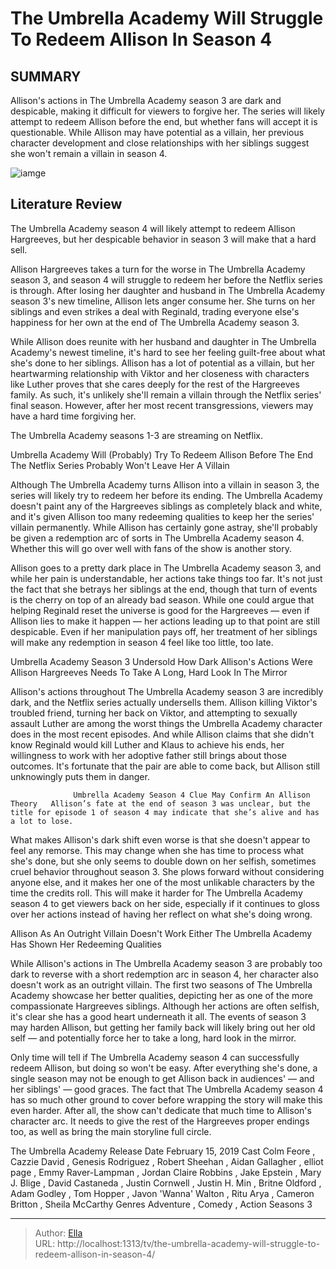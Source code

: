 # The Umbrella Academy Will Struggle To Redeem Allison In Season 4


## SUMMARY 



  Allison&#39;s actions in The Umbrella Academy season 3 are dark and despicable, making it difficult for viewers to forgive her.   The series will likely attempt to redeem Allison before the end, but whether fans will accept it is questionable.   While Allison may have potential as a villain, her previous character development and close relationships with her siblings suggest she won&#39;t remain a villain in season 4.  

![iamge](https://static1.srcdn.com/wordpress/wp-content/uploads/2023/12/allison-hargreeves-umbrella-academy.jpg)

## Literature Review
The Umbrella Academy season 4 will likely attempt to redeem Allison Hargreeves, but her despicable behavior in season 3 will make that a hard sell.




Allison Hargreeves takes a turn for the worse in The Umbrella Academy season 3, and season 4 will struggle to redeem her before the Netflix series is through. After losing her daughter and husband in The Umbrella Academy season 3&#39;s new timeline, Allison lets anger consume her. She turns on her siblings and even strikes a deal with Reginald, trading everyone else&#39;s happiness for her own at the end of The Umbrella Academy season 3.




While Allison does reunite with her husband and daughter in The Umbrella Academy&#39;s newest timeline, it&#39;s hard to see her feeling guilt-free about what she&#39;s done to her siblings. Allison has a lot of potential as a villain, but her heartwarming relationship with Viktor and her closeness with characters like Luther proves that she cares deeply for the rest of the Hargreeves family. As such, it&#39;s unlikely she&#39;ll remain a villain through the Netflix series&#39; final season. However, after her most recent transgressions, viewers may have a hard time forgiving her.



The Umbrella Academy seasons 1-3 are streaming on Netflix.





 Umbrella Academy Will (Probably) Try To Redeem Allison Before The End 
The Netflix Series Probably Won&#39;t Leave Her A Villain
          




Although The Umbrella Academy turns Allison into a villain in season 3, the series will likely try to redeem her before its ending. The Umbrella Academy doesn&#39;t paint any of the Hargreeves siblings as completely black and white, and it&#39;s given Allison too many redeeming qualities to keep her the series&#39; villain permanently. While Allison has certainly gone astray, she&#39;ll probably be given a redemption arc of sorts in The Umbrella Academy season 4. Whether this will go over well with fans of the show is another story.

Allison goes to a pretty dark place in The Umbrella Academy season 3, and while her pain is understandable, her actions take things too far. It&#39;s not just the fact that she betrays her siblings at the end, though that turn of events is the cherry on top of an already bad season. While one could argue that helping Reginald reset the universe is good for the Hargreeves — even if Allison lies to make it happen — her actions leading up to that point are still despicable. Even if her manipulation pays off, her treatment of her siblings will make any redemption in season 4 feel like too little, too late.






 Umbrella Academy Season 3 Undersold How Dark Allison&#39;s Actions Were 
Allison Hargreeves Needs To Take A Long, Hard Look In The Mirror
          

Allison&#39;s actions throughout The Umbrella Academy season 3 are incredibly dark, and the Netflix series actually undersells them. Allison killing Viktor&#39;s troubled friend, turning her back on Viktor, and attempting to sexually assault Luther are among the worst things the Umbrella Academy character does in the most recent episodes. And while Allison claims that she didn&#39;t know Reginald would kill Luther and Klaus to achieve his ends, her willingness to work with her adoptive father still brings about those outcomes. It&#39;s fortunate that the pair are able to come back, but Allison still unknowingly puts them in danger.

                  Umbrella Academy Season 4 Clue May Confirm An Allison Theory   Allison’s fate at the end of season 3 was unclear, but the title for episode 1 of season 4 may indicate that she’s alive and has a lot to lose.    




What makes Allison&#39;s dark shift even worse is that she doesn&#39;t appear to feel any remorse. This may change when she has time to process what she&#39;s done, but she only seems to double down on her selfish, sometimes cruel behavior throughout season 3. She plows forward without considering anyone else, and it makes her one of the most unlikable characters by the time the credits roll. This will make it harder for The Umbrella Academy season 4 to get viewers back on her side, especially if it continues to gloss over her actions instead of having her reflect on what she&#39;s doing wrong.



 Allison As An Outright Villain Doesn&#39;t Work Either 
The Umbrella Academy Has Shown Her Redeeming Qualities
         

While Allison&#39;s actions in The Umbrella Academy season 3 are probably too dark to reverse with a short redemption arc in season 4, her character also doesn&#39;t work as an outright villain. The first two seasons of The Umbrella Academy showcase her better qualities, depicting her as one of the more compassionate Hargreeves siblings. Although her actions are often selfish, it&#39;s clear she has a good heart underneath it all. The events of season 3 may harden Allison, but getting her family back will likely bring out her old self — and potentially force her to take a long, hard look in the mirror.




Only time will tell if The Umbrella Academy season 4 can successfully redeem Allison, but doing so won&#39;t be easy. After everything she&#39;s done, a single season may not be enough to get Allison back in audiences&#39; — and her siblings&#39; — good graces. The fact that The Umbrella Academy season 4 has so much other ground to cover before wrapping the story will make this even harder. After all, the show can&#39;t dedicate that much time to Allison&#39;s character arc. It needs to give the rest of the Hargreeves proper endings too, as well as bring the main storyline full circle.

  The Umbrella Academy   Release Date   February 15, 2019    Cast   Colm Feore , Cazzie David , Genesis Rodriguez , Robert Sheehan , Aidan Gallagher , elliot page , Emmy Raver-Lampman , Jordan Claire Robbins , Jake Epstein , Mary J. Blige , David Castaneda , Justin Cornwell , Justin H. Min , Britne Oldford , Adam Godley , Tom Hopper , Javon &#39;Wanna&#39; Walton , Ritu Arya , Cameron Britton , Sheila McCarthy    Genres   Adventure , Comedy , Action    Seasons   3       


---

> Author: [Ella](https://instagram.hk.cn/)  
> URL: http://localhost:1313/tv/the-umbrella-academy-will-struggle-to-redeem-allison-in-season-4/  

